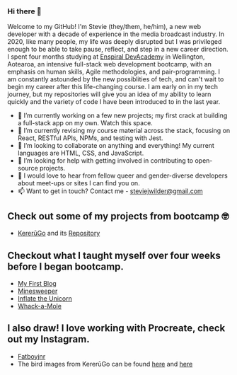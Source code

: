 ### Hi there 👋


Welcome to my GitHub! I'm Stevie (they/them, he/him), a new web developer with a decade of experience in the media broadcast industry. In 2020, like many people, my life was deeply disrupted but I was privileged enough to be able to take pause, reflect, and step in a new career direction. I spent four months studying at [Enspiral DevAcademy](https://devacademy.co.nz/) in Wellington, Aotearoa, an intensive full-stack web development bootcamp, with an emphasis on human skills, Agile methodologies, and pair-programming. I am constantly astounded by the new possiblities of tech, and can't wait to begin my career after this life-changing course. I am early on in my tech journey, but my repositories will give you an idea of my ability to learn quickly and the variety of code I have been introduced to in the last year.


- 🔭 I’m currently working on a few new projects; my first crack at building a full-stack app on my own. Watch this space. 
- 🌱 I’m currently revising my course material across the stack, focusing on React, RESTful APIs, NPMs, and testing with Jest. 
- 👯 I’m looking to collaborate on anything and everything! My current languages are HTML, CSS, and JavaScript. 
- 🤔 I’m looking for help with getting involved in contributing to open-source projects. 
- 💬 I would love to hear from fellow queer and gender-diverse developers about meet-ups or sites I can find you on. 
- 📫 Want to get in touch? Contact me - steviejwilder@gmail.com

## Check out some of my projects from bootcamp :nerd_face: 
- [KererūGo](https://kererugo.herokuapp.com/#/) and its [Repository](https://github.com/stevie-jack-wilder/KereruGo)

## Checkout what I taught myself over four weeks before I began bootcamp. 
- [My First Blog](https://stevie-jack-wilder.github.io/index.html)
- [Minesweeper](https://stevie-jack-wilder.github.io/minesweeper.html)
- [Inflate the Unicorn](https://stevie-jack-wilder.github.io/inflate-the-unicorn.html)
- [Whack-a-Mole](https://stevie-jack-wilder.github.io/whack-a-butt.html) 

## I also draw! I love working with Procreate, check out my Instagram.
- [Fatboyjnr](https://www.instagram.com/fatboyjnr/) 
- The bird images from KererūGo can be found [here](https://www.instagram.com/p/CJXRL6KhmcO/) and [here](https://www.instagram.com/p/CJXRoA9BPt7/)
